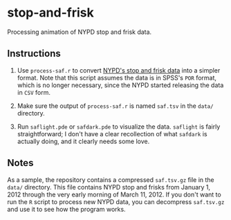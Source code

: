 # stop-and-frisk
Processing animation of NYPD stop and frisk data.

## Instructions
1. Use `process-saf.r` to convert [NYPD's stop and frisk data](http://www.nyc.gov/html/nypd/html/analysis_and_planning/stop_question_and_frisk_report.shtml) into a simpler format. Note that this script assumes the data is in SPSS's `POR` format, which is no longer necessary, since the NYPD started releasing the data in `CSV` form.

2. Make sure the output of `process-saf.r` is named `saf.tsv` in the `data/` directory.

3. Run `saflight.pde` or `safdark.pde` to visualize the data. `saflight` is fairly straightforward; I don't have a clear recollection of what `safdark` is actually doing, and it clearly needs some love.

## Notes
As a sample, the repository contains a compressed `saf.tsv.gz` file in the `data/` directory. This file contains NYPD stop and frisks from January 1, 2012 through the very early morning of March 11, 2012. If you don't want to run the `R` script to process new NYPD data, you can decompress `saf.tsv.gz` and use it to see how the program works.
